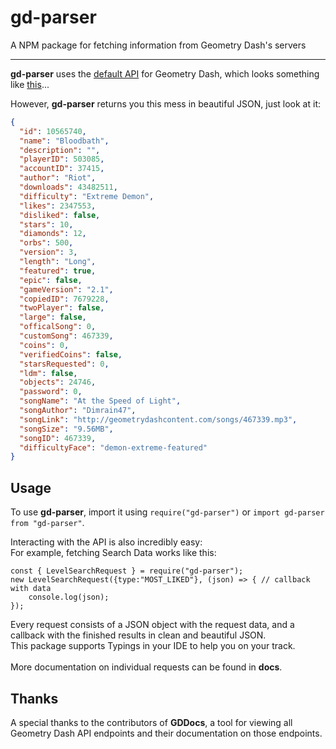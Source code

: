 # gd-parser
A NPM package for fetching information from Geometry Dash's servers

---

**gd-parser** uses the [default API](https://boomlings.com/database/) for Geometry Dash, which looks something like 
[this](https://i.imgur.com/IyNwtqz.png)...

However, **gd-parser** returns you this mess in beautiful JSON, just look at it:
```JSON
{
  "id": 10565740,
  "name": "Bloodbath",
  "description": "",
  "playerID": 503085,
  "accountID": 37415,
  "author": "Riot",
  "downloads": 43482511,
  "difficulty": "Extreme Demon",
  "likes": 2347553,
  "disliked": false,
  "stars": 10,
  "diamonds": 12,
  "orbs": 500,
  "version": 3,
  "length": "Long",
  "featured": true,
  "epic": false,
  "gameVersion": "2.1",
  "copiedID": 7679228,
  "twoPlayer": false,
  "large": false,
  "officalSong": 0,
  "customSong": 467339,
  "coins": 0,
  "verifiedCoins": false,
  "starsRequested": 0,
  "ldm": false,
  "objects": 24746,
  "password": 0,
  "songName": "At the Speed of Light",
  "songAuthor": "Dimrain47",
  "songLink": "http://geometrydashcontent.com/songs/467339.mp3",
  "songSize": "9.56MB",
  "songID": 467339,
  "difficultyFace": "demon-extreme-featured"
}
```
## Usage
To use **gd-parser**, import it using `require("gd-parser")` or `import gd-parser from "gd-parser"`.

Interacting with the API is also incredibly easy:
<br>
For example, fetching Search Data works like this:
```JS
const { LevelSearchRequest } = require("gd-parser");
new LevelSearchRequest({type:"MOST_LIKED"}, (json) => { // callback with data
    console.log(json);
});
```

Every request consists of a JSON object with the request data, and a callback with the finished results in clean and 
beautiful JSON.
<br> This package supports Typings in your IDE to help you on your track.
<br><br>More documentation on individual requests can be found in **docs**.

## Thanks
A special thanks to the contributors of **GDDocs**, a tool for viewing all Geometry Dash API endpoints and their 
documentation on those endpoints.